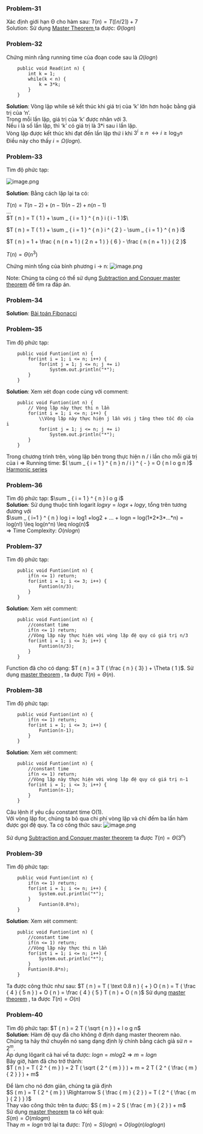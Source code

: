 ### Problem-31
Xác định giới hạn Θ cho hàm sau: $T ( n ) = T ( \lceil n / 2 \rceil ) + 7$\
Solution: Sử dụng [Master Theorem ](https://viblo.asia/p/chuong-1-introduction-6cac-dinh-ly-chinh-ve-giai-thuat-chia-de-tri-y37LdAgoVov)
ta được: $\Theta ( l o g n )$

### Problem-32
Chứng minh rằng running time của đoạn code sau là $\Omega ( l o g n )$
```
	public void Read(int n) {
		int k = 1;
		while(k < n) {
			k = 3*k;
		}
	}
```

**Solution**: Vòng lặp while sẽ kết thúc khi giá trị của ‘k’ lớn hơn hoặc bằng giá trị của ‘n’. \
Trong mỗi lần lặp, giá trị của ‘k’ được nhân với 3.\
Nếu i là số lần lặp, thì ‘k’ có giá trị là 3*i sau i lần lặp.\
Vòng lặp được kết thúc khi đạt đến lần lặp thứ i khi $3 ^ { i } \geq n$ $\leftrightarrow i \geq \log _ { 3 } n$\
Điều này cho thấy $i = \Omega ( l o g n )$.

### Problem-33
Tìm độ phức tạp: 

![image.png](https://images.viblo.asia/1a099d07-2cb1-44eb-a3f0-ffe0508e92af.png)

**Solution**: Bằng cách lặp lại ta có:

$T ( n ) = T ( n - 2 ) + ( n - 1 ) ( n - 2 ) + n ( n - 1 )$\
...\
$T ( n ) = T ( 1 ) + \sum _ { i = 1 } ^ { n } i ( i - 1 )$\\

$T ( n ) = T ( 1 ) + \sum _ { i = 1 } ^ { n } i ^ { 2 } - \sum _ { i = 1 } ^ { n } i$

$T ( n ) = 1 + \frac { n ( n + 1 ) ( 2 n + 1 ) } { 6 } - \frac { n ( n + 1 ) } { 2 }$

$T ( n ) = \Theta ( n ^ { 3 } )$


Chứng minh tổng của bình phương i -> n:
![image.png](https://images.viblo.asia/b74a6bb3-1256-40b8-8f61-c58ded80e4e6.png)

Note: Chúng ta cũng có thể sử dụng [Subtraction and Conquer master theorem](https://viblo.asia/p/chuong-1-introduction-6cac-dinh-ly-chinh-ve-giai-thuat-chia-de-tri-y37LdAgoVov) để tìm ra đáp án.

### Problem-34
**Solution**: [Bài toán Fibonacci](https://viblo.asia/p/chuong-1-introduction-7cac-dinh-ly-chinh-ve-giai-thuat-subtract-and-conquer-recurrences-W13VM2w04Y7)

### Problem-35
Tìm độ phức tạp: 
```
	public void Funtion(int n) {
		for(int i = 1; i <= n; i++) {
			for(int j = 1; j <= n; j += i)
				System.out.println("*");
		}
	}
```
**Solution**: Xem xét đoạn code cùng với comment:
```
	public void Funtion(int n) {
        // Vòng lặp này thực thi n lần
		for(int i = 1; i <= n; i++) {
            \\Vòng lặp này thực hiện j lần với j tăng theo tốc độ của i
			for(int j = 1; j <= n; j += i)
				System.out.println("*");
		}
	}
```

Trong chương trình trên, vòng lặp bên trong thực hiện n / i lần cho mỗi giá trị của i => Running time: $( \sum _ { i = 1 } ^ { n } n / i ) ^ { - } = O ( n l o g n )$\
[Harmonic series](https://viblo.asia/p/chuong-1-introduction-5-ung-dung-trong-phan-tich-thuat-toan-r1QLxPY2LAw)

### Problem-36
Tìm độ phức tạp: $\sum _ { i = 1 } ^ { n } l o g i$\
**Solution**: Sử dụng thuộc tính logarit $l o g x y = l o g x + l o g y$, tổng trên tương đương với\
$\sum _ { i=1 } ^ { n }  log i = log1 +log2 + ... + logn = log(1*2*3*...*n) = log(n!) \leq log(n^n) \leq nlog(n)$ \
=> Time Complexity: $O ( n l o g n )$

### Problem-37
Tìm độ phức tạp: 
```
	public void Funtion(int n) {
        if(n <= 1) return;
		for(int i = 1; i <= 3; i++) {
			Funtion(n/3);
		}
	}
```
**Solution**: Xem xét comment:
```
	public void Funtion(int n) {
        //constant time
        if(n <= 1) return;
        //Vòng lặp này thực hiện với vòng lặp đệ quy có giá trị n/3
		for(int i = 1; i <= 3; i++) {
			Funtion(n/3);
		}
	}
```

Function đã cho có dạng: $T ( n ) = 3 T ( \frac { n } { 3} ) + \Theta ( 1 )$. Sử dụng [master theorem](https://viblo.asia/p/chuong-1-introduction-6cac-dinh-ly-chinh-ve-giai-thuat-chia-de-tri-y37LdAgoVov) , ta được $T ( n ) = \Theta ( n )$.

### Problem-38
Tìm độ phức tạp: 
```
	public void Funtion(int n) {
        if(n <= 1) return;
		for(int i = 1; i <= 3; i++) {
			Funtion(n-1);
		}
	}
```
**Solution**: Xem xét comment:
```
	public void Funtion(int n) {
        //constant time
        if(n <= 1) return;
        //Vòng lặp này thực hiện với vòng lặp đệ quy có giá trị n-1
		for(int i = 1; i <= 3; i++) {
			Funtion(n-1);
		}
	}
```

Câu lệnh if yêu cầu constant time O(1). \
Với vòng lặp for, chúng ta bỏ qua chi phí vòng lặp và chỉ đếm ba lần hàm được gọi đệ quy. Ta có công thức sau:
![image.png](https://images.viblo.asia/3527a360-5f55-4f17-af89-5a45fdcaafd9.png)

Sử dụng [Subtraction and Conquer master theorem](https://viblo.asia/p/chuong-1-introduction-6cac-dinh-ly-chinh-ve-giai-thuat-chia-de-tri-y37LdAgoVov)  ta được $T ( n ) = \Theta ( 3 ^ { n } )$
 

### Problem-39
Tìm độ phức tạp: 
```
	public void Funtion(int n) {
        if(n <= 1) return;
		for(int i = 1; i <= n; i++) {
            System.out.println("*");
		}
			Funtion(0.8*n);
	}
```
**Solution**: Xem xét comment:
```
	public void Funtion(int n) {
        //constant time
        if(n <= 1) return;
        //Vòng lặp này thực thi n lần
		for(int i = 1; i <= n; i++) {
            System.out.println("*");
		}
		Funtion(0.8*n);
	}
```
Ta được công thức như sau: $T ( n ) = T ( \text 0.8 n ) { + }  O ( n ) = T ( \frac { 4 } { 5 n } )  + O ( n ) = \frac { 4 } { 5 } T ( n ) + O ( n )$
Sử dụng [master theorem](https://viblo.asia/p/chuong-1-introduction-6cac-dinh-ly-chinh-ve-giai-thuat-chia-de-tri-y37LdAgoVov) , ta được $T ( n ) = O( n )$

### Problem-40
Tìm độ phức tạp: $T ( n ) = 2 T ( \sqrt { n } ) + l o g n$\
**Solution**: Hàm đệ quy đã cho không ở định dạng master theorem nào. Chúng ta hãy thử chuyển nó sang dạng định lý chính bằng cách giả sử $n = 2^m$. \
Áp dụng lôgarit cả hai vế ta được: $logn = mlog2 ⇒ m = logn$\
Bây giờ, hàm đã cho trở thành:\
$T ( n ) = T ( 2 ^ { m } ) = 2 T ( \sqrt { 2 ^ { m } } ) + m = 2 T ( 2 ^ { \frac { m } { 2 } } ) + m$

Để làm cho nó đơn giản, chúng ta giả định\
$S ( m ) = T ( 2 ^ { m } ) \Rightarrow S ( \frac { m } { 2 }  ) = T ( 2 ^ { \frac { m } { 2 } } )$\
Thay vào công thức trên ta được: $S ( m ) = 2 S ( \frac { m } { 2 }  ) + m$\
Sử dụng [master theorem](https://viblo.asia/p/chuong-1-introduction-6cac-dinh-ly-chinh-ve-giai-thuat-chia-de-tri-y37LdAgoVov) ta có kết quả:\
$S ( m ) = O ( m l o g m )$\
Thay $m = logn$ trở lại ta được: $T ( n ) = S ( l o g n ) =O(log(n) loglogn)$